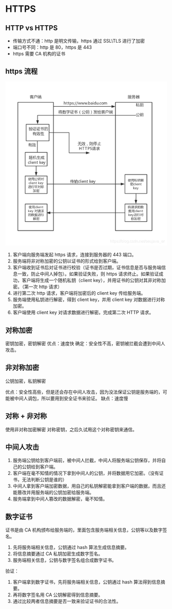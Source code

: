 # HTTPS

## HTTP vs HTTPS

- 传输方式不通：http 是明文传输，https 通过 SSL\TLS 进行了加密
- 端口号不同：http 是 80，https 是 443
- https 需要 CA 机构的证书

## https 流程

![https](./assets/https.jpg)

1. 客户端向服务端发起 https 请求，连接到服务器的 443 端口。
2. 服务端将非对称加密的公钥以证书的形式给到客户端。
3. 客户端收到证书后对证书进行校验（证书是否过期，证书信息是否与服务端信息一致，防止中间人掉包）。如果验证失败，则 https 请求终止。如果验证成功，客户端将生成一个随机私钥（client key），并用证书的公钥对其非对称加密。（第一次 http 请求）
4. 进行第二次 http 请求，客户端将加密后的 client key 传给服务端。
5. 服务端使用私钥进行解密，得到 client key，并用 client key 对数据进行对称加密。
6. 客户端使用 client key 对请求数据进行解密。完成第二次 HTTP 请求。

## 对称加密

密钥加密，密钥解密
优点：速度快
确定：安全性不高，密钥被拦截会遭到中间人攻击。

## 非对称加密

公钥加密，私钥解密

优点：安全性高些，但是还会存在中间人攻击，因为没法保证公钥是服务端的，可能被中间人调包，所以要用到安全证书来验证。
缺点：速度慢

## 对称 + 非对称

使用非对称加密解密 对称密钥，之后久试用这个对称密钥来通信。

## 中间人攻击

1. 服务端公钥给到客户端前，被中间人拦截，中间人将服务端公钥保存，并将自己的公钥给到客户端。
2. 客户端在毫不知情的情况下拿到中间人的公钥，并将数据用它加密。（没有证书，无法判断公钥是谁的）
3. 中间人拿到客户端加密数据，用自己的私钥解密能拿到客户端的数据，而且还能篡改并用服务端的公钥加密给服务端。
4. 服务端拿到中间人篡改的数据解密，毫不知情。

## 数字证书

证书是由 CA 机构颁布给服务端的，里面包含服务端相关信息，公钥等以及数字签名。

1. 先将服务端相关信息，公钥通过 hash 算法生成信息摘要。
2. 将信息摘要通过 CA 私钥加密生成数字签名。
3. 服务端相关信息，公钥与数字签名组合成数字证书。

验证：

1. 客户端拿到数字证书，先将服务端相关信息，公钥通过 hash 算法得到信息摘要。
2. 再将数字签名用 CA 公钥解密得到信息摘要。
3. 通过比较两者信息摘要是否一致来验证证书的合法性。
